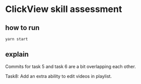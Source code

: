 # ClickView skill assessment

## how to run

`yarn start`

## explain

Commits for task 5 and task 6 are a bit overlapping each other.

Task8: Add an extra ability to edit videos in playlist.

